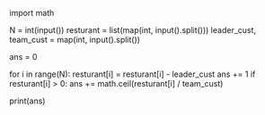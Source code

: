 import math

N = int(input())
resturant = list(map(int, input().split()))
leader_cust, team_cust = map(int, input().split())


ans = 0

for i in range(N):
    resturant[i] = resturant[i] - leader_cust
    ans += 1
    if resturant[i] > 0:
        ans += math.ceil(resturant[i] / team_cust)


print(ans)
